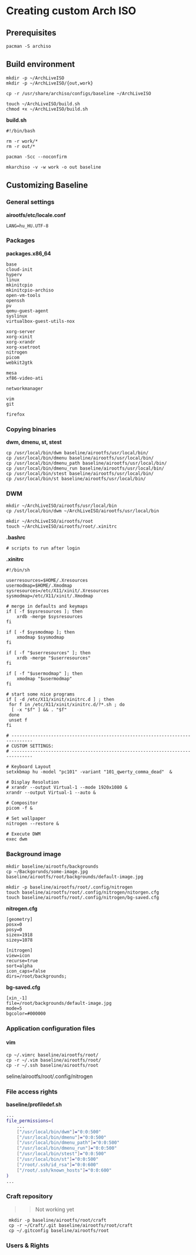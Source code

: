 # Creating custom Arch ISO

## Prerequisites
```shell
pacman -S archiso
```

## Build environment
```shell
mkdir -p ~/ArchLiveISO
mkdir -p ~/ArchLiveISO/{out,work}

cp -r /usr/share/archiso/configs/baseline ~/ArchLiveISO

touch ~/ArchLiveISO/build.sh
chmod +x ~/ArchLiveISO/build.sh
```

**build.sh**
```shell
#!/bin/bash

rm -r work/*
rm -r out/*

pacman -Scc --noconfirm

mkarchiso -v -w work -o out baseline
```

## Customizing Baseline

### General settings

**airootfs/etc/locale.conf**
```shell
LANG=hu_HU.UTF-8
```

### Packages

**packages.x86_64**
```
base
cloud-init
hyperv
linux
mkinitcpio
mkinitcpio-archiso
open-vm-tools
openssh
pv
qemu-guest-agent
syslinux
virtualbox-guest-utils-nox

xorg-server
xorg-xinit
xorg-xrandr
xorg-xsetroot
nitrogen
picom
webkit2gtk

mesa
xf86-video-ati

networkmanager

vim
git

firefox
```

### Copying binaries

**dwm, dmenu, st, stest**
```shell
cp /usr/local/bin/dwm baseline/airootfs/usr/local/bin/
cp /usr/local/bin/dmenu baseline/airootfs/usr/local/bin/
cp /usr/local/bin/dmenu_path baseline/airootfs/usr/local/bin/
cp /usr/local/bin/dmenu_run baseline/airootfs/usr/local/bin/
cp /usr/local/bin/stest baseline/airootfs/usr/local/bin/
cp /usr/local/bin/st baseline/airootfs/usr/local/bin/
```

### DWM
```shell
mkdir ~/ArchLiveISO/airootfs/usr/local/bin
cp /ust/local/bin/dwm ~/ArchLiveISO/airootfs/usr/local/bin

mkdir ~/ArchLiveISO/airootfs/root
touch ~/ArchLiveISO/airootfs/root/.xinitrc
```
**.bashrc**
```shell
# scripts to run after login
```

**.xinitrc**
```shell
#!/bin/sh

userresources=$HOME/.Xresources
usermodmap=$HOME/.Xmodmap
sysresources=/etc/X11/xinit/.Xresources
sysmodmap=/etc/X11/xinit/.Xmodmap

# merge in defaults and keymaps
if [ -f $sysresources ]; then
    xrdb -merge $sysresources
fi

if [ -f $sysmodmap ]; then
    xmodmap $sysmodmap
fi

if [ -f "$userresources" ]; then
    xrdb -merge "$userresources"
fi

if [ -f "$usermodmap" ]; then
    xmodmap "$usermodmap"
fi

# start some nice programs
if [ -d /etc/X11/xinit/xinitrc.d ] ; then
 for f in /etc/X11/xinit/xinitrc.d/?*.sh ; do
  [ -x "$f" ] && . "$f"
 done
 unset f
fi

# ------------------------------------------------------------------------------
# CUSTOM SETTINGS:
# ------------------------------------------------------------------------------

# Keyboard Layout
setxkbmap hu -model "pc101" -variant "101_qwerty_comma_dead"  &

# Display Resolution
# xrandr --output Virtual-1 --mode 1920x1080 &
xrandr --output Virtual-1 --auto &

# Compositor
picom -f &

# Set wallpaper
nitrogen --restore &

# Execute DWM
exec dwm
```

### Background image

```shell
mkdir baseline/airootfs/backgrounds
cp ~/Backgorunds/some-image.jpg baseline/airootfs/root/backgrounds/default-image.jpg

mkdir -p baseline/airootfs/root/.config/nitrogen
touch baseline/airootfs/root/.config/nitrogen/nitorgen.cfg
touch baseline/airootfs/root/.config/nitrogen/bg-saved.cfg
```

**nitrogen.cfg**
```
[geometry]
posx=0
posy=0
sizex=1918
sizey=1078

[nitrogen]
view=icon
recurse=true
sort=alpha
icon_caps=false
dirs=/root/backgrounds;
```

**bg-saved.cfg**
```
[xin_-1]
file=/root/backgrounds/default-image.jpg
mode=5
bgcolor=#000000
```

### Application configuration files

#### vim

```shell
cp ~/.vimrc baseline/airootfs/root/
cp -r ~/.vim baseline/airootfs/root/
cp -r ~/.ssh baseline/airootfs/root
```

seline/airootfs/root/.config/nitrogen
### File access rights

**baseline/profiledef.sh**
```bash
...
file_permissions=(
    ...
    ["/usr/local/bin/dwm"]="0:0:500"
    ["/usr/local/bin/dmenu"]="0:0:500"
    ["/usr/local/bin/dmenu_path"]="0:0:500"
    ["/usr/local/bin/dmenu_run"]="0:0:500"
    ["/usr/local/bin/stest"]="0:0:500"
    ["/usr/local/bin/st"]="0:0:500"
    ["/root/.ssh/id_rsa"]="0:0:600"
    ["/root/.ssh/known_hosts"]="0:0:600"
)
...
```

### Craft repository

>> Not working yet
```shell
 mkdir -p baseline/airootfs/root/craft
 cp -r ~/Craft/.git baseline/airootfs/root/craft
 cp ~/.gitconfig baseline/airootfs/root
 ```

### Users & Rights
